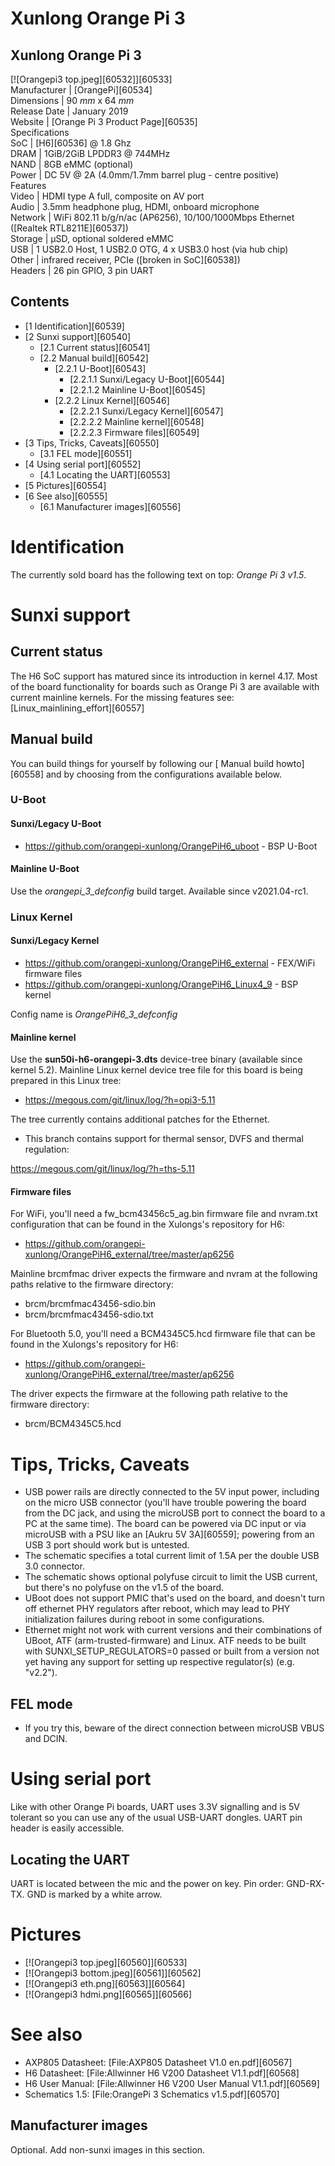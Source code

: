 # Xunlong Orange Pi 3
Xunlong Orange Pi 3  
---  
[![Orangepi3 top.jpeg][60532]][60533]  
Manufacturer |  [OrangePi][60534]  
Dimensions |  90 _mm_ x 64 _mm_  
Release Date |  January 2019   
Website |  [Orange Pi 3 Product Page][60535]  
Specifications   
SoC |  [H6][60536] @ 1.8 Ghz   
DRAM |  1GiB/2GiB LPDDR3 @ 744MHz   
NAND |  8GB eMMC (optional)   
Power |  DC 5V @ 2A (4.0mm/1.7mm barrel plug - centre positive)   
Features   
Video |  HDMI type A full, composite on AV port   
Audio |  3.5mm headphone plug, HDMI, onboard microphone   
Network |  WiFi 802.11 b/g/n/ac (AP6256), 10/100/1000Mbps Ethernet ([Realtek RTL8211E][60537])   
Storage |  µSD, optional soldered eMMC   
USB |  1 USB2.0 Host, 1 USB2.0 OTG, 4 x USB3.0 host (via hub chip)   
Other |  infrared receiver, PCIe ([broken in SoC][60538])   
Headers |  26 pin GPIO, 3 pin UART   
## Contents
  * [1 Identification][60539]
  * [2 Sunxi support][60540]
    * [2.1 Current status][60541]
    * [2.2 Manual build][60542]
      * [2.2.1 U-Boot][60543]
        * [2.2.1.1 Sunxi/Legacy U-Boot][60544]
        * [2.2.1.2 Mainline U-Boot][60545]
      * [2.2.2 Linux Kernel][60546]
        * [2.2.2.1 Sunxi/Legacy Kernel][60547]
        * [2.2.2.2 Mainline kernel][60548]
        * [2.2.2.3 Firmware files][60549]
  * [3 Tips, Tricks, Caveats][60550]
    * [3.1 FEL mode][60551]
  * [4 Using serial port][60552]
    * [4.1 Locating the UART][60553]
  * [5 Pictures][60554]
  * [6 See also][60555]
    * [6.1 Manufacturer images][60556]

# Identification
The currently sold board has the following text on top: _Orange Pi 3 v1.5_. 
# Sunxi support
## Current status
The H6 SoC support has matured since its introduction in kernel 4.17. Most of the board functionality for boards such as Orange Pi 3 are available with current mainline kernels. For the missing features see: [Linux_mainlining_effort][60557]
## Manual build
You can build things for yourself by following our [ Manual build howto][60558] and by choosing from the configurations available below. 
### U-Boot
#### Sunxi/Legacy U-Boot
  * <https://github.com/orangepi-xunlong/OrangePiH6_uboot> \- BSP U-Boot

#### Mainline U-Boot
Use the _orangepi_3_defconfig_ build target. Available since v2021.04-rc1. 
### Linux Kernel
#### Sunxi/Legacy Kernel
  * <https://github.com/orangepi-xunlong/OrangePiH6_external> \- FEX/WiFi firmware files
  * <https://github.com/orangepi-xunlong/OrangePiH6_Linux4_9> \- BSP kernel

Config name is _OrangePiH6_3_defconfig_
#### Mainline kernel
Use the **sun50i-h6-orangepi-3.dts** device-tree binary (available since kernel 5.2). 
Mainline Linux kernel device tree file for this board is being prepared in this Linux tree: 
  * <https://megous.com/git/linux/log/?h=opi3-5.11>

The tree currently contains additional patches for the Ethernet. 
  * This branch contains support for thermal sensor, DVFS and thermal regulation:

<https://megous.com/git/linux/log/?h=ths-5.11>
#### Firmware files
For WiFi, you'll need a fw_bcm43456c5_ag.bin firmware file and nvram.txt configuration that can be found in the Xulongs's repository for H6: 
  * <https://github.com/orangepi-xunlong/OrangePiH6_external/tree/master/ap6256>

Mainline brcmfmac driver expects the firmware and nvram at the following paths relative to the firmware directory: 
  * brcm/brcmfmac43456-sdio.bin
  * brcm/brcmfmac43456-sdio.txt

For Bluetooth 5.0, you'll need a BCM4345C5.hcd firmware file that can be found in the Xulongs's repository for H6: 
  * <https://github.com/orangepi-xunlong/OrangePiH6_external/tree/master/ap6256>

The driver expects the firmware at the following path relative to the firmware directory: 
  * brcm/BCM4345C5.hcd

# Tips, Tricks, Caveats
  * USB power rails are directly connected to the 5V input power, including on the micro USB connector (you'll have trouble powering the board from the DC jack, and using the microUSB port to connect the board to a PC at the same time). The board can be powered via DC input or via microUSB with a PSU like an [Aukru 5V 3A][60559]; powering from an USB 3 port should work but is untested.
  * The schematic specifies a total current limit of 1.5A per the double USB 3.0 connector.
  * The schematic shows optional polyfuse circuit to limit the USB current, but there's no polyfuse on the v1.5 of the board.
  * UBoot does not support PMIC that's used on the board, and doesn't turn off ethernet PHY regulators after reboot, which may lead to PHY initialization failures during reboot in some configurations.
  * Ethernet might not work with current versions and their combinations of UBoot, ATF (arm-trusted-firmware) and Linux. ATF needs to be built with SUNXI_SETUP_REGULATORS=0 passed or built from a version not yet having any support for setting up respective regulator(s) (e.g. "v2.2").

## FEL mode
  * If you try this, beware of the direct connection between microUSB VBUS and DCIN.

# Using serial port
Like with other Orange Pi boards, UART uses 3.3V signalling and is 5V tolerant so you can use any of the usual USB-UART dongles. UART pin header is easily accessible. 
## Locating the UART
UART is located between the mic and the power on key. Pin order: GND-RX-TX. GND is marked by a white arrow. 
# Pictures
  * [![Orangepi3 top.jpeg][60560]][60533]
  * [![Orangepi3 bottom.jpeg][60561]][60562]
  * [![Orangepi3 eth.png][60563]][60564]
  * [![Orangepi3 hdmi.png][60565]][60566]

# See also
  * AXP805 Datasheet: [File:AXP805 Datasheet V1.0 en.pdf][60567]
  * H6 Datasheet: [File:Allwinner H6 V200 Datasheet V1.1.pdf][60568]
  * H6 User Manual: [File:Allwinner H6 V200 User Manual V1.1.pdf][60569]
  * Schematics 1.5: [File:OrangePi 3 Schematics v1.5.pdf][60570]

## Manufacturer images
Optional. Add non-sunxi images in this section.
